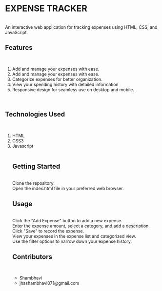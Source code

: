 <h1>EXPENSE TRACKER</h1>
<br>
An interactive web application for tracking expenses using HTML, CSS, and JavaScript.
<br>

<h2>Features</h2>
<br>
<ol>
   <li>Add and manage your expenses with ease.</li>
   <li>Add and manage your expenses with ease.</li>
   <li>Categorize expenses for better organization.</li>
   <li>View your spending history with detailed information</li>
   <li>Responsive design for seamless use on desktop and mobile.</li>
</ol>

<br>
<h2>Technologies Used</h2>
<br>
<ol>
 <li>HTML</li>
 <li>CSS3</li>
 <li>Javascript</li>

<br>
<h2>Getting Started</h2>
<br>
Clone the repository:
<br>
Open the index.html file in your preferred web browser.
<br>
<h2>Usage</h2>
<br>
Click the "Add Expense" button to add a new expense.
<br>
Enter the expense amount, select a category, and add a description.
<br>
Click "Save" to record the expense.
<br>
View your expenses in the expense list and categorized view.
<br>
Use the filter options to narrow down your expense history.
<br>
<h2>Contributors</h2>
<br>
<ul>
 <li> Shambhavi</li>
 <li> jhashambhavi071@gmail.com </li>
</ul>

